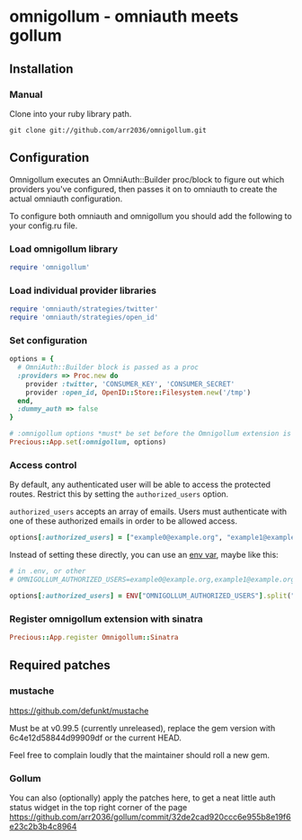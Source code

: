 # omnigollum - omniauth meets gollum

## Installation

### Manual

Clone into your ruby library path.

    git clone git://github.com/arr2036/omnigollum.git

## Configuration

Omnigollum executes an OmniAuth::Builder proc/block to figure out which providers you've configured,
then passes it on to omniauth to create the actual omniauth configuration.

To configure both omniauth and omnigollum you should add the following to your config.ru file.

### Load omnigollum library
```ruby
require 'omnigollum'
```

### Load individual provider libraries
```ruby
require 'omniauth/strategies/twitter'
require 'omniauth/strategies/open_id'
```

### Set configuration
```ruby
options = {
  # OmniAuth::Builder block is passed as a proc
  :providers => Proc.new do
    provider :twitter, 'CONSUMER_KEY', 'CONSUMER_SECRET'
    provider :open_id, OpenID::Store::Filesystem.new('/tmp')
  end,
  :dummy_auth => false
}

# :omnigollum options *must* be set before the Omnigollum extension is registered
Precious::App.set(:omnigollum, options)
```

### Access control

By default, any authenticated user will be able to access the protected routes. Restrict this by setting the `authorized_users` option.

`authorized_users` accepts an array of emails. Users must authenticate with one of these authorized emails in order to be allowed access.

```ruby
options[:authorized_users] = ["example0@example.org", "example1@example.org", "example2@example.org"]
```

Instead of setting these directly, you can use an [env var](http://www.12factor.net/config), maybe like this:

```ruby
# in .env, or other
# OMNIGOLLUM_AUTHORIZED_USERS=example0@example.org,example1@example.org,example2@example.org

options[:authorized_users] = ENV["OMNIGOLLUM_AUTHORIZED_USERS"].split(",")
```

### Register omnigollum extension with sinatra
```ruby
Precious::App.register Omnigollum::Sinatra
```

## Required patches

### mustache

https://github.com/defunkt/mustache

Must be at v0.99.5 (currently unreleased), replace the gem version with 6c4e12d58844d99909df or
the current HEAD.

Feel free to complain loudly that the maintainer should roll a new gem.

### Gollum
You can also (optionally) apply the patches here, to get a neat little auth
status widget in the top right corner of the page https://github.com/arr2036/gollum/commit/32de2cad920ccc6e955b8e19f6e23c2b3b4c8964



